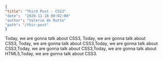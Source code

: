 ```json
{
"title": "Third Post - CSS3"
"date":  "2020-11-18 00:02:00"
"author": "Valerie de Rutte"
"path": "/thir-post"
}
```

Today, we are gonna talk about CSS3, Today, we are gonna talk about CSS3, Today, we are gonna talk about CSS3,Today, we are gonna talk about CSS3,Today, we are gonna talk about CSS3,Today, we are gonna talk about HTML5,Today, we are gonna talk about CSS3.
